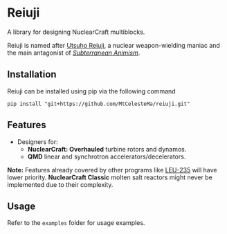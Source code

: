 # Reiuji
A library for designing NuclearCraft multiblocks.

Reiuji is named after [Utsuho Reiuji](https://en.touhouwiki.net/wiki/Utsuho_Reiuji), a nuclear weapon-wielding maniac and the main antagonist of [*Subterranean Animism*](https://en.touhouwiki.net/wiki/Subterranean_Animism).

## Installation

Reiuji can be installed using pip via the following command
```shell
pip install "git+https://github.com/MtCelesteMa/reiuji.git"
```

## Features

- Designers for:
  - **NuclearCraft: Overhauled** turbine rotors and dynamos.
  - **QMD** linear and synchrotron accelerators/decelerators.

**Note:** Features already covered by other programs like [LEU-235](https://leu-235.com/) will have lower priority. **NuclearCraft Classic** molten salt reactors might never be implemented due to their complexity.

## Usage

Refer to the `examples` folder for usage examples.
